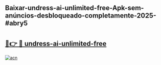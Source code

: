 ## Baixar-undress-ai-unlimited-free-Apk-sem-anúncios-desbloqueado-completamente-2025-#abry5

# <h2><a href="https://ainizakaria.my?title=undress-ai-unlimited-free&ref=22M">🔗👉 🔴 undress-ai-unlimited-free</a></h2>

[![acn](https://github.com/user-attachments/assets/0f9c940e-d8b0-45ae-aac7-cd30a18b3e1c)](https://ainizakaria.my?title=undress-ai-unlimited-free&ref=22M)

